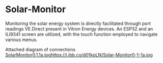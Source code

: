 # Solar-Monitor
Monitoring the solar energy system is directly facilitated through port readings VE.Direct present in Vitron Energy devices. An ESP32 and an ILI9341 screen are utilized, with the touch function employed to navigate various menus.

Attached diagram of connections 
[SolarMonitor0.1.1a.jpg](https://i.ibb.co/d01kpLN/Solar-Monitor0-1-1a.jpg)https://i.ibb.co/d01kpLN/Solar-Monitor0-1-1a.jpg
